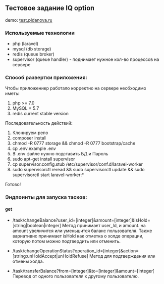 ## Тестовое задание IQ option

demo: [test.pidanova.ru](http://test.pidanova.ru)

### Используемые технологии

* php (laravel)
* mysql (db storage)
* redis (queue broker)
* supervisor (queue handler)  - поднимает нужное кол-во процессов на сервере

### Способ развертки приложения:

Чтобы приложениер работало корректно на сервере необходимо иметь:
1. php >= 7.0
2. MySQL = 5.7
2. redis current stable version

Последовательность действий:
1. Клонируем репо
2. composer install
3. chmod -R 0777 storage && chmod -R 0777 bootstrap/cache
4. cp .env.example .env
5. В .env файле нужно подставить БД и Пароль
6. sudo apt-get install supervisor
7. cp supervisor.config.stub /etc/supervisor/conf.d/laravel-worker
8. sudo supervisorctl reread && sudo supervisorctl update && sudo supervisorctl start laravel-worker:*

Готово! 

### Эндпоинты для запуска тасков:
#### get

* /task/changeBalance?user_id=[integer]&amount=[integer]&isHold=[string|boolean|integer]
Метод принимает user_Id, и amount. на amount увеличится или уменьшится баланс пользователя.
Также вариативно принимает isHold как отметка о холде операции, которую потом можно подтвердить или отменить.

* /task/changeOperationStatus?operation_id=[integer]&action=[string:unHoldAccept|unHoldRefuse]
Метод для подтверждения или отмены холда.

* /task/transferBalance?from=[integer]&to=[integer]&amount=[integer]
Перевод от одного пользователя к другому пользователю.